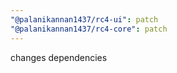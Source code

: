 ```yaml
---
"@palanikannan1437/rc4-ui": patch
"@palanikannan1437/rc4-core": patch
---
```


changes dependencies
